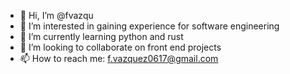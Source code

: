 - 👋 Hi, I’m @fvazqu
- 👀 I’m interested in gaining experience for software engineering
- 🌱 I’m currently learning python and rust
- 💞️ I’m looking to collaborate on front end projects
- 📫 How to reach me: f.vazquez0617@gmail.com

<!---
fvazqu/fvazqu is a ✨ special ✨ repository because its `README.md` (this file) appears on your GitHub profile.
You can click the Preview link to take a look at your changes.
--->
